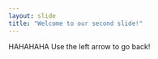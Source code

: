 ```yaml
---
layout: slide
title: "Welcome to our second slide!"
---
```

HAHAHAHA
Use the left arrow to go back!
